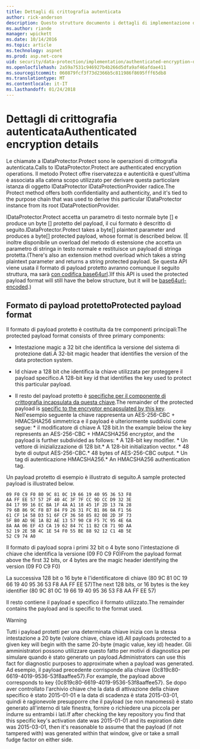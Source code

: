 ```yaml
---
title: Dettagli di crittografia autenticata
author: rick-anderson
description: Questo strutture documento i dettagli di implementazione della protezione dei dati di ASP.NET Core autenticato di crittografia.
ms.author: riande
manager: wpickett
ms.date: 10/14/2016
ms.topic: article
ms.technology: aspnet
ms.prod: asp.net-core
uid: security/data-protection/implementation/authenticated-encryption-details
ms.openlocfilehash: 2a59a7531c946927b4b266d5dfa9af46afdae411
ms.sourcegitcommit: 060879fcf3f73d2366b5c811986f8695fff65db8
ms.translationtype: MT
ms.contentlocale: it-IT
ms.lasthandoff: 01/24/2018
---
```

# <a name="authenticated-encryption-details"></a><span data-ttu-id="1cc95-103">Dettagli di crittografia autenticata</span><span class="sxs-lookup"><span data-stu-id="1cc95-103">Authenticated encryption details</span></span>

<a name="data-protection-implementation-authenticated-encryption-details"></a>

<span data-ttu-id="1cc95-104">Le chiamate a IDataProtector.Protect sono le operazioni di crittografia autenticata.</span><span class="sxs-lookup"><span data-stu-id="1cc95-104">Calls to IDataProtector.Protect are authenticated encryption operations.</span></span> <span data-ttu-id="1cc95-105">Il metodo Protect offre riservatezza e autenticità e quest'ultima è associata alla catena scopo utilizzato per derivare questa particolare istanza di oggetto IDataProtector IDataProtectionProvider radice.</span><span class="sxs-lookup"><span data-stu-id="1cc95-105">The Protect method offers both confidentiality and authenticity, and it's tied to the purpose chain that was used to derive this particular IDataProtector instance from its root IDataProtectionProvider.</span></span>

<span data-ttu-id="1cc95-106">IDataProtector.Protect accetta un parametro di testo normale byte [] e produce un byte [] protetto del payload, il cui formato è descritto di seguito.</span><span class="sxs-lookup"><span data-stu-id="1cc95-106">IDataProtector.Protect takes a byte[] plaintext parameter and produces a byte[] protected payload, whose format is described below.</span></span> <span data-ttu-id="1cc95-107">(È inoltre disponibile un overload del metodo di estensione che accetta un parametro di stringa in testo normale e restituisce un payload di stringa protetta.</span><span class="sxs-lookup"><span data-stu-id="1cc95-107">(There's also an extension method overload which takes a string plaintext parameter and returns a string protected payload.</span></span> <span data-ttu-id="1cc95-108">Se questa API viene usata il formato di payload protetto avranno comunque il seguito struttura, ma sarà [con codifica base64url](https://tools.ietf.org/html/rfc4648#section-5).)</span><span class="sxs-lookup"><span data-stu-id="1cc95-108">If this API is used the protected payload format will still have the below structure, but it will be [base64url-encoded](https://tools.ietf.org/html/rfc4648#section-5).)</span></span>

## <a name="protected-payload-format"></a><span data-ttu-id="1cc95-109">Formato di payload protetto</span><span class="sxs-lookup"><span data-stu-id="1cc95-109">Protected payload format</span></span>

<span data-ttu-id="1cc95-110">Il formato di payload protetto è costituita da tre componenti principali:</span><span class="sxs-lookup"><span data-stu-id="1cc95-110">The protected payload format consists of three primary components:</span></span>

* <span data-ttu-id="1cc95-111">Intestazione magic a 32 bit che identifica la versione del sistema di protezione dati.</span><span class="sxs-lookup"><span data-stu-id="1cc95-111">A 32-bit magic header that identifies the version of the data protection system.</span></span>

* <span data-ttu-id="1cc95-112">Id chiave a 128 bit che identifica la chiave utilizzata per proteggere il payload specifico.</span><span class="sxs-lookup"><span data-stu-id="1cc95-112">A 128-bit key id that identifies the key used to protect this particular payload.</span></span>

* <span data-ttu-id="1cc95-113">Il resto del payload protetto è [specifiche per il componente di crittografia incapsulata da questa chiave](subkeyderivation.md#data-protection-implementation-subkey-derivation).</span><span class="sxs-lookup"><span data-stu-id="1cc95-113">The remainder of the protected payload is [specific to the encryptor encapsulated by this key](subkeyderivation.md#data-protection-implementation-subkey-derivation).</span></span> <span data-ttu-id="1cc95-114">Nell'esempio seguente la chiave rappresenta un AES-256-CBC + HMACSHA256 simmetrica e il payload è ulteriormente suddivisi come segue: \* il modificatore di chiave A 128 bit.</span><span class="sxs-lookup"><span data-stu-id="1cc95-114">In the example below the key represents an AES-256-CBC + HMACSHA256 encryptor, and the payload is further subdivided as follows: \* A 128-bit key modifier.</span></span> <span data-ttu-id="1cc95-115">\* Un vettore di inizializzazione di 128 bit.</span><span class="sxs-lookup"><span data-stu-id="1cc95-115">\* A 128-bit initialization vector.</span></span> <span data-ttu-id="1cc95-116">\* 48 byte di output AES-256-CBC.</span><span class="sxs-lookup"><span data-stu-id="1cc95-116">\* 48 bytes of AES-256-CBC output.</span></span> <span data-ttu-id="1cc95-117">\* Un tag di autenticazione HMACSHA256.</span><span class="sxs-lookup"><span data-stu-id="1cc95-117">\* An HMACSHA256 authentication tag.</span></span>

<span data-ttu-id="1cc95-118">Un payload protetto di esempio è illustrato di seguito.</span><span class="sxs-lookup"><span data-stu-id="1cc95-118">A sample protected payload is illustrated below.</span></span>

```
09 F0 C9 F0 80 9C 81 0C 19 66 19 40 95 36 53 F8
AA FF EE 57 57 2F 40 4C 3F 7F CC 9D CC D9 32 3E
84 17 99 16 EC BA 1F 4A A1 18 45 1F 2D 13 7A 28
79 6B 86 9C F8 B7 84 F9 26 31 FC B1 86 0A F1 56
61 CF 14 58 D3 51 6F CF 36 50 85 82 08 2D 3F 73
5F B0 AD 9E 1A B2 AE 13 57 90 C8 F5 7C 95 4E 6A
8A AA 06 EF 43 CA 19 62 84 7C 11 B2 C8 71 9D AA
52 19 2E 5B 4C 1E 54 F0 55 BE 88 92 12 C1 4B 5E
52 C9 74 A0
```

<span data-ttu-id="1cc95-119">Il formato di payload sopra i primi 32 bit o 4 byte sono l'intestazione di chiave che identifica la versione (09 F0 C9 F0)</span><span class="sxs-lookup"><span data-stu-id="1cc95-119">From the payload format above the first 32 bits, or 4 bytes are the magic header identifying the version (09 F0 C9 F0)</span></span>

<span data-ttu-id="1cc95-120">La successiva 128 bit o 16 byte è l'identificatore di chiave (80 9C 81 0C 19 66 19 40 95 36 53 F8 AA FF EE 57)</span><span class="sxs-lookup"><span data-stu-id="1cc95-120">The next 128 bits, or 16 bytes is the key identifier (80 9C 81 0C 19 66 19 40 95 36 53 F8 AA FF EE 57)</span></span>

<span data-ttu-id="1cc95-121">Il resto contiene il payload e specifico il formato utilizzato.</span><span class="sxs-lookup"><span data-stu-id="1cc95-121">The remainder contains the payload and is specific to the format used.</span></span>

>[!WARNING]
> <span data-ttu-id="1cc95-122">Tutti i payload protetti per una determinata chiave inizia con la stessa intestazione a 20 byte (valore chiave, chiave id).</span><span class="sxs-lookup"><span data-stu-id="1cc95-122">All payloads protected to a given key will begin with the same 20-byte (magic value, key id) header.</span></span> <span data-ttu-id="1cc95-123">Gli amministratori possono utilizzare questo fatto per motivi di diagnostica per simulare quando è stato generato un payload.</span><span class="sxs-lookup"><span data-stu-id="1cc95-123">Administrators can use this fact for diagnostic purposes to approximate when a payload was generated.</span></span> <span data-ttu-id="1cc95-124">Ad esempio, il payload precedente corrisponde alla chiave {0c819c80-6619-4019-9536-53f8aaffee57}.</span><span class="sxs-lookup"><span data-stu-id="1cc95-124">For example, the payload above corresponds to key {0c819c80-6619-4019-9536-53f8aaffee57}.</span></span> <span data-ttu-id="1cc95-125">Se dopo aver controllato l'archivio chiave che la data di attivazione della chiave specifico è stato 2015-01-01 e la data di scadenza è stata 2015-03-01, quindi è ragionevole presupporre che il payload (se non manomessi) è stato generato all'interno di tale finestra, fornire o richiedere una piccola per indurre su entrambi i lati.</span><span class="sxs-lookup"><span data-stu-id="1cc95-125">If after checking the key repository you find that this specific key's activation date was 2015-01-01 and its expiration date was 2015-03-01, then it's reasonable to assume that the payload (if not tampered with) was generated within that window, give or take a small fudge factor on either side.</span></span>
